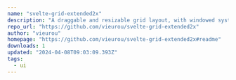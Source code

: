 ```yaml
---
name: "svelte-grid-extended2x"
description: "A draggable and resizable grid layout, with windowed system, for Svelte"
repo_url: "https://github.com/vieurou/svelte-grid-extended2x"
author: "vieurou"
homepage: "https://github.com/vieurou/svelte-grid-extended2x#readme"
downloads: 1
updated: "2024-04-08T09:03:09.393Z"
tags: 
  - ui
---
```


